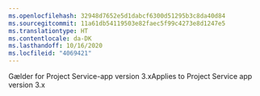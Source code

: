 ```yaml
---
ms.openlocfilehash: 32948d7652e5d1dabcf6300d51295b3c8da40d84
ms.sourcegitcommit: 11a61db54119503e82faec5f99c4273e8d1247e5
ms.translationtype: HT
ms.contentlocale: da-DK
ms.lasthandoff: 10/16/2020
ms.locfileid: "4069421"
---
```

<span data-ttu-id="7d227-101">Gælder for Project Service-app version 3.x</span><span class="sxs-lookup"><span data-stu-id="7d227-101">Applies to Project Service app version 3.x</span></span>

